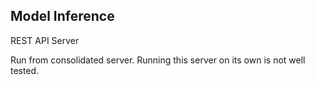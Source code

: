 ## Model Inference

REST API Server

Run from consolidated server. Running this server on its own is not well tested.
